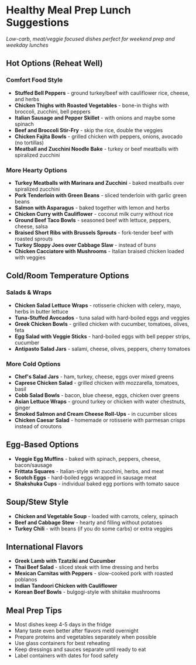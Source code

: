 # Healthy Meal Prep Lunch Suggestions

*Low-carb, meat/veggie focused dishes perfect for weekend prep and weekday lunches*

## Hot Options (Reheat Well)

### Comfort Food Style
- **Stuffed Bell Peppers** - ground turkey/beef with cauliflower rice, cheese, and herbs
- **Chicken Thighs with Roasted Vegetables** - bone-in thighs with broccoli, zucchini, bell peppers
- **Italian Sausage and Pepper Skillet** - with onions and maybe some spinach
- **Beef and Broccoli Stir-Fry** - skip the rice, double the veggies
- **Chicken Fajita Bowls** - grilled chicken with peppers, onions, avocado (no tortillas)
- **Meatball and Zucchini Noodle Bake** - turkey or beef meatballs with spiralized zucchini

### More Hearty Options
- **Turkey Meatballs with Marinara and Zucchini** - baked meatballs over spiralized zucchini
- **Pork Tenderloin with Green Beans** - sliced tenderloin with garlic green beans
- **Salmon with Asparagus** - baked together with lemon and herbs
- **Chicken Curry with Cauliflower** - coconut milk curry without rice
- **Ground Beef Taco Bowls** - seasoned beef with lettuce, peppers, cheese, salsa
- **Braised Short Ribs with Brussels Sprouts** - fork-tender beef with roasted sprouts
- **Turkey Sloppy Joes over Cabbage Slaw** - instead of buns
- **Chicken Cacciatore with Mushrooms** - Italian braised chicken loaded with veggies

## Cold/Room Temperature Options

### Salads & Wraps
- **Chicken Salad Lettuce Wraps** - rotisserie chicken with celery, mayo, herbs in butter lettuce
- **Tuna-Stuffed Avocados** - tuna salad with hard-boiled eggs and veggies
- **Greek Chicken Bowls** - grilled chicken with cucumber, tomatoes, olives, feta
- **Egg Salad with Veggie Sticks** - hard-boiled eggs with bell pepper strips, cucumber
- **Antipasto Salad Jars** - salami, cheese, olives, peppers, cherry tomatoes

### More Cold Options
- **Chef's Salad Jars** - ham, turkey, cheese, eggs over mixed greens
- **Caprese Chicken Salad** - grilled chicken with mozzarella, tomatoes, basil
- **Cobb Salad Bowls** - bacon, blue cheese, eggs, chicken over greens
- **Asian Lettuce Wraps** - ground turkey or chicken with water chestnuts, ginger
- **Smoked Salmon and Cream Cheese Roll-Ups** - in cucumber slices
- **Chicken Caesar Salad** - homemade or rotisserie with parmesan crisps instead of croutons

## Egg-Based Options

- **Veggie Egg Muffins** - baked with spinach, peppers, cheese, bacon/sausage
- **Frittata Squares** - Italian-style with zucchini, herbs, and meat
- **Scotch Eggs** - hard-boiled eggs wrapped in sausage meat
- **Shakshuka Cups** - individual baked egg portions with tomato sauce

## Soup/Stew Style

- **Chicken and Vegetable Soup** - loaded with carrots, celery, spinach
- **Beef and Cabbage Stew** - hearty and filling without potatoes
- **Turkey Chili** - with beans (if you do some carbs) or extra veggies

## International Flavors

- **Greek Lamb with Tzatziki and Cucumber**
- **Thai Beef Salad** - sliced steak with lime dressing and herbs
- **Mexican Carnitas with Peppers** - slow-cooked pork with roasted poblanos
- **Indian Tandoori Chicken with Cauliflower**
- **Korean Beef Bowls** - bulgogi-style with shiitake mushrooms

## Meal Prep Tips

- Most dishes keep 4-5 days in the fridge
- Many taste even better after flavors meld overnight
- Prepare proteins and vegetables separately when possible
- Use glass containers for best reheating
- Keep dressings and sauces separate until ready to eat
- Label containers with dates for food safety